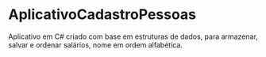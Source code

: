 # AplicativoCadastroPessoas
Aplicativo em C# criado com base em estruturas de dados, para armazenar, salvar e ordenar salários, nome em ordem alfabética.
